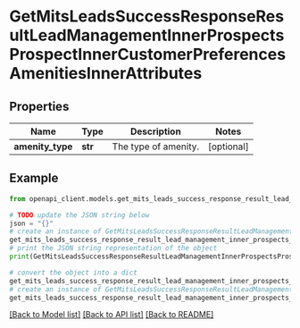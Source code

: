 # GetMitsLeadsSuccessResponseResultLeadManagementInnerProspectsProspectInnerCustomerPreferencesAmenitiesInnerAttributes


## Properties

Name | Type | Description | Notes
------------ | ------------- | ------------- | -------------
**amenity_type** | **str** | The type of amenity. | [optional] 

## Example

```python
from openapi_client.models.get_mits_leads_success_response_result_lead_management_inner_prospects_prospect_inner_customer_preferences_amenities_inner_attributes import GetMitsLeadsSuccessResponseResultLeadManagementInnerProspectsProspectInnerCustomerPreferencesAmenitiesInnerAttributes

# TODO update the JSON string below
json = "{}"
# create an instance of GetMitsLeadsSuccessResponseResultLeadManagementInnerProspectsProspectInnerCustomerPreferencesAmenitiesInnerAttributes from a JSON string
get_mits_leads_success_response_result_lead_management_inner_prospects_prospect_inner_customer_preferences_amenities_inner_attributes_instance = GetMitsLeadsSuccessResponseResultLeadManagementInnerProspectsProspectInnerCustomerPreferencesAmenitiesInnerAttributes.from_json(json)
# print the JSON string representation of the object
print(GetMitsLeadsSuccessResponseResultLeadManagementInnerProspectsProspectInnerCustomerPreferencesAmenitiesInnerAttributes.to_json())

# convert the object into a dict
get_mits_leads_success_response_result_lead_management_inner_prospects_prospect_inner_customer_preferences_amenities_inner_attributes_dict = get_mits_leads_success_response_result_lead_management_inner_prospects_prospect_inner_customer_preferences_amenities_inner_attributes_instance.to_dict()
# create an instance of GetMitsLeadsSuccessResponseResultLeadManagementInnerProspectsProspectInnerCustomerPreferencesAmenitiesInnerAttributes from a dict
get_mits_leads_success_response_result_lead_management_inner_prospects_prospect_inner_customer_preferences_amenities_inner_attributes_from_dict = GetMitsLeadsSuccessResponseResultLeadManagementInnerProspectsProspectInnerCustomerPreferencesAmenitiesInnerAttributes.from_dict(get_mits_leads_success_response_result_lead_management_inner_prospects_prospect_inner_customer_preferences_amenities_inner_attributes_dict)
```
[[Back to Model list]](../README.md#documentation-for-models) [[Back to API list]](../README.md#documentation-for-api-endpoints) [[Back to README]](../README.md)


